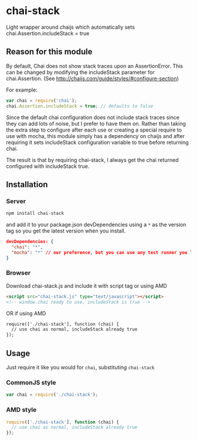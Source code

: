 # chai-stack

Light wrapper around chaijs which automatically sets chai.Assertion.includeStack = true

## Reason for this module

By default, Chai does not show stack traces upon an AssertionError. This can be changed by modifying the includeStack parameter for chai.Assertion. (See http://chaijs.com/guide/styles/#configure-section)

For example:

```javascript
var chai = require('chai');
chai.Assertion.includeStack = true; // defaults to false
```

Since the default chai configuration does not include stack traces since they can add lots of noise, but I prefer to have them on. Rather than taking the extra step to configure after each use or creating a special require to use with mocha, this module simply has a dependency on chaijs and after requiring it sets includeStack configuration variable to true before returning chai.

The result is that by requiring chai-stack, I always get the chai returned configured with includeStack true.

## Installation

### Server

```bash
npm install chai-stack
```

and add it to your package.json devDependencies using a `*` as the version tag so you get the latest version when you install.

```json
devDependencies: {
  "chai": "*",
  "mocha": "*" // our preference, but you can use any test runner you like
}
```

### Browser

Download chai-stack.js and include it with script tag or using AMD

```html
<script src="chai-stack.js" type="text/javascript"></script>
<!-- window.chai ready to use, includeStack is true -->
```

OR if using AMD

```html
require(['./chai-stack'], function (chai) {
  // use chai as normal, includeStack already true
});
```

## Usage

Just require it like you would for `chai`, substituting `chai-stack`

### CommonJS style

```javascript
var chai = require('./chai-stack');
```

### AMD style

```javascript
require(['./chai-stack'], function (chai) {
  // use chai as normal, includeStack already true
});
```
